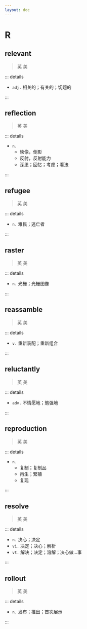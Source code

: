 ```yaml
---
layout: doc
---
```


# R

## relevant
> 英 <Phonetic word="relevant" lang="en-GB" phonetic="/ˈreləvənt/"/>
> 美 <Phonetic word="relevant" lang="en-US" phonetic="/ˈreləvənt/"/>

::: details

- `adj.` 相关的；有关的；切题的

::: 

## reflection

> 英 <Phonetic word="reflection" lang="en-GB" phonetic="/rɪˈflekʃən/"/>
> 美 <Phonetic word="reflection" lang="en-US" phonetic="/rɪˈflekʃən/"/>

::: details

- `n.` 
    * 映像，倒影
    * 反射，反射能力
    * 深思；回忆；考虑；看法

:::

## refugee
> 英 <Phonetic word="refugee" lang="en-GB" phonetic="/ˈrefjuːdʒ/"/>
> 美 <Phonetic word="refugee" lang="en-US" phonetic="/ˈrefjuːdʒ/"/>

::: details

- `n.` 难民；逃亡者

:::

## raster
> 英 <Phonetic word="raster" lang="en-GB" phonetic="/ˈræstə/"/>
> 美 <Phonetic word="raster" lang="en-US" phonetic="/ˈræstə/"/>

::: details

- `n.` 光栅；光栅图像

:::

## reassamble
> 英 <Phonetic word="reassamble" lang="en-GB" phonetic="/riːə'semb(ə)l/"/>
> 美 <Phonetic word="reassamble" lang="en-US" phonetic="/ˌriə'sɛmbl/"/>

::: details

- `v.` 重新装配；重新组合

:::

## reluctantly
> 英 <Phonetic word="reluctantly" lang="en-GB" phonetic="/ri'lʌktəntli/"/>
> 美 <Phonetic word="reluctantly" lang="en-US" phonetic="/rɪˈl ʌktəntlɪ/"/>

::: details

- `adv.` 不情愿地；勉强地

:::

## reproduction
> 英 <Phonetic word="reproduction" lang="en-GB" phonetic="/ˌriːprəˈdʌkʃn/"/>
> 美 <Phonetic word="reproduction" lang="en-US" phonetic="/ˌriːprəˈdʌkʃn/"/>

::: details

- `n.` 
    * 复制；复制品
    * 再生；繁殖
    * 复现

:::

## resolve
> 英 <Phonetic word="resolve" lang="en-GB" phonetic="/rɪˈzɒlv/"/>
> 美 <Phonetic word="resolve" lang="en-US" phonetic="/rɪˈzɑːlv/"/>

::: details

- `n.` 决心；决定
- `vi.` 决定；决心；解析
- `vt.` 解决；决定；溶解；决心做...事

:::

## rollout
> 英 <Phonetic word="rollout" lang="en-GB" phonetic="/ˈrəʊlˌaʊt/"/>
> 美 <Phonetic word="rollout" lang="en-US" phonetic="/'rol,aʊt/"/>

::: details

- `n.` 发布；推出；首次展示

:::